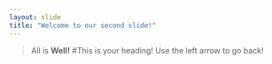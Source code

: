```yaml
---
layout: slide
title: "Welcome to our second slide!"
---
```

> All is **Well!**
#This is your heading!
Use the left arrow to go back!

